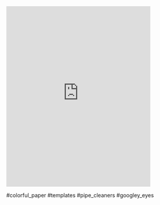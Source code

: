 <iframe src="https://www.facebook.com/plugins/video.php?height=476&href=https%3A%2F%2Fwww.facebook.com%2Ffunactivitiesforkiddos%2Fvideos%2F1722958001480914%2F&show_text=false [(Arch [(Archived)](https://web.archive.org/web/20230824/https://www.facebook.com/plugins/video.php?height=476&href=https%3A%2F%2Fwww.facebook.com%2FPlanningplaytime%2Fvideos%2F196020936590160%2F&show_text=false&width=476&t=0)ived)](https://web.archive.org/web/20230824/https://www.facebook.com/plugins/video.php?height=476&href=https%3A%2F%2Fwww.facebook.com%2Fthedadlab%2Fvideos%2F274585104983376%2F&show_text=false&width=476&t=0)&width=380&t=0" width="380" height="476" style="border:none;overflow:hidden" scrolling="no" frameborder="0" allowfullscreen="true" allow="autoplay; clipboard-write; encrypted-media; picture-in-picture; web-share" allowFullScreen="true"></iframe>

#colorful_paper #templates #pipe_cleaners #googley_eyes 